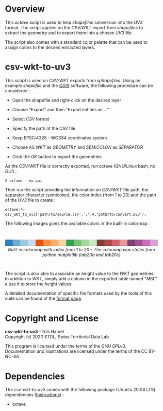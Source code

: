 # Overview

This _octave_ script is used to help _shapefiles_ conversion into the UV3 format. The script applies on the _CSV/WKT_ export from _shapefiles_ to extract the geometry and to export them into a chosen _UV3_ file.

The script also comes with a standard color palette that can be used to assign colors to the desired extracted layers.

# csv-wkt-to-uv3

This script is used on _CSV/WKT_ exports from _sphapefiles_. Using an example _shapefile_ and the [_QGIS_](https://www.qgis.org/fr/site/) software, the following procedure can be considered :

* Open the shapefile and right-click on the desired layer

* Choose "Export" and then "Export entities as ..."

* Select _CSV_ format

* Specify the path of the _CSV_ file

* Keep EPSG:4326 - WGS84 coordinates system

* Choose AS _WKT_ as _GEOMETRY_ and _SEMICOLON_ as _SEPARATOR_

* Click the _OK_ button to export the geometries

As the _CSV/WKT_ file is correctly exported, run octave (GNU/Linux bash, no _GUI_) : 

    $ octave --no-gui

Then run the script providing the information on _CSV/WKT_ file path, the separator character (semicolon), the color index (from 1 to 20) and the path of the _UV3_ file to create :

    octave:*> csv_wkt_to_uv3('path/to/source.csv',';',4,'path/to/convert.uv3');

The following images gives the available colors in the built-in colormap :

<br />
<p align="center">
<img src="doc/colormap.png?raw=true" width="800">
<br />
<i>Built-in colormap with index from 1 to 20 - The colormap was stolen from python matplotlib (tab20b and tab20c)</i>
</p>
<br />

The script is also able to associate an height value to the _WKT_ geometries. In addition to _WKT_, simply add a column in the exported table named "MSL" a use it to store the height values.

A detailed documentation of specific file formats used by the tools of this suite can be found of the [format page](FORMAT.md).

# Copyright and License

**csv-wkt-to-uv3** - Nils Hamel <br >
Copyright (c) 2020 STDL, Swiss Territorial Data Lab

This program is licensed under the terms of the GNU GPLv3. Documentation and illustrations are licensed under the terms of the CC BY-NC-SA.

# Dependencies

The _csv-wkt-to-uv3_ comes with the following package (Ubuntu 20.04 LTS) dependencies ([Instructions](DEPEND.md)) :

* octave

